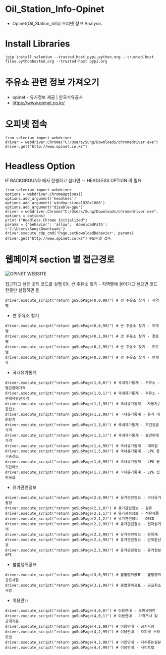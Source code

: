 # Oil_Station_Info-Opinet
  * Opinet(Oil_Station_Info) 오피넷 정보 Analysis


# Install Libraries
```
!pip install selenium --trusted-host pypi.python.org --trusted-host files.pythonhosted.org --trusted-host pypi.org
```

#  주유쇼 관련 정보 가져오기 
* opinet - 유가정보 제공 | 한국석유공사 
* https://www.opinet.co.kr/

# 오피넷 접속 
```
from selenium import webdriver
driver = webdriver.Chrome("C:/Users/Sung/Downloads/chromedriver.exe")
driver.get("http://www.opinet.co.kr")
```

# Headless Option
IF BACKGROUND 에서 진행하고 싶다면 -- HEADLESS OPTION 이 필요 
```
from selenium import webdriver
options = webdriver.ChromeOptions()
options.add_argument('headless')
options.add_argument('window-size=1920x1080')
options.add_argument("disable-gpu")
driver = webdriver.Chrome("C:/Users/Sung/Downloads/chromedriver.exe", options = options)
print ("Headless Chrome Initialized")
params = {'behavior': 'allow', 'downloadPath': r'C:\Users\Sung\Downloads'}
driver.execute_cdp_cmd('Page.setDownloadBehavior', params)
driver.get("http://www.opinet.co.kr") #오피넷 접속
```

# 웹페이져 section 별 접근경로

![OPINET WEBSITE](https://github.com/SEC-WBdle/Oil_Station_Info-Opinet)

접근하고 싶은 곳의 코드를 실행 
EX. 싼 주유소 찾기 - 지역별에 들어가고 싶으면 코드 한줄만 실행하면 됨 
```
driver.execute_script("return goSubPage(0,0,99)") # 싼 주유소 찾기 - 지역별 
```

* 싼 주유소 찾기 
```
driver.execute_script("return goSubPage(0,0,99)") # 싼 주유소 찾기 - 지역별  
driver.execute_script("return goSubPage(0,1,99)") # 싼 주유소 찾기 - 경로별
driver.execute_script("return goSubPage(0,2,99)") # 싼 주유소 찾기 - 도로별 
driver.execute_script("return goSubPage(0,3,99)") # 싼 주유소 찾기 - 면세유 
```

* 국내유가통계
```
driver.execute_script("return goSubPage(1,0,0)") # 국내유가통계 - 주유소 - 평균판매가격 
driver.execute_script("return goSubPage(1,0,1)") # 국내유가통계 - 주유소 - 면세유평균가격
driver.execute_script("return goSubPage(1,1,99)") # 국내유가통계 - 자동차/충전소 
driver.execute_script("return goSubPage(1,2,99)") # 국내유가통계 - 유가 내려받기 
driver.execute_script("return goSubPage(1,3,0)") # 국내유가통계 - 주간공급가격
driver.execute_script("return goSubPage(1,3,1)") # 국내유가통계 - 월간판매가격
driver.execute_script("return goSubPage(1,4,99)") # 국내유가통계 - 대리점
driver.execute_script("return goSubPage(1,5,99)") # 국내유가통계 - LPG 용기충전소
driver.execute_script("return goSubPage(1,6,99)") # 국내유가통계 - LPG 용기판매소 
driver.execute_script("return goSubPage(1,7,99)") # 국내유가통계 - LPG 집단공급
```

* 유가관련정보
```
driver.execute_script("return goSubPage(2,0,99)") # 유가관련정보 - 국내유가동향
driver.execute_script("return goSubPage(2,1,0)") # 유가관련정보 - 원유
driver.execute_script("return goSubPage(2,1,1)") # 유가관련정보 - 석유제품
driver.execute_script("return goSubPage(2,1,2)") # 유가관련정보 - OECD
driver.execute_script("return goSubPage(2,2,99)") # 유가관련정보 - 전자상거래
driver.execute_script("return goSubPage(2,3,99)") # 유가관련정보 - 유류세
driver.execute_script("return goSubPage(2,4,99)") # 유가관련정보 - 단위환산표
driver.execute_script("return goSubPage(2,5,99)") # 유가관련정보 - 유가정보 API
```

* 불법행위공표
```
driver.execute_script("return goSubPage(3,0,99)") # 불법행위공표 - 불법행위공표사항 
driver.execute_script("return goSubPage(3,1,99)") # 불법행위공표 - 공표취소사항
```

* 이용안내
```
driver.execute_script("return goSubPage(4,0,0)") # 이용안내 - 오피넷이란
driver.execute_script("return goSubPage(4,0,1)") # 이용안내 - 가격조사 및 공개기준
driver.execute_script("return goSubPage(4,1,99)") # 이용안내 - 공지사항
driver.execute_script("return goSubPage(4,2,99)") # 이용안내 - 오피넷 스타트업 
driver.execute_script("return goSubPage(4,3,99)") # 이용안내 - 자주묻는질문
driver.execute_script("return goSubPage(4,4,99)") # 이용안내 - 사이트맵
```
